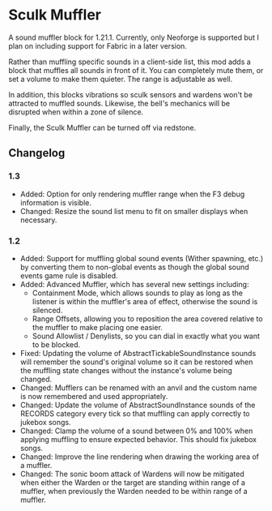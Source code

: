 Sculk Muffler
=============

A sound muffler block for 1.21.1. Currently, only Neoforge is supported but I
plan on including support for Fabric in a later version.

Rather than muffling specific sounds in a client-side list, this mod adds a
block that muffles all sounds in front of it. You can completely mute them, or
set a volume to make them quieter. The range is adjustable as well.

In addition, this blocks vibrations so sculk sensors and wardens won't be
attracted to muffled sounds. Likewise, the bell's mechanics will be disrupted
when within a zone of silence.

Finally, the Sculk Muffler can be turned off via redstone.


## Changelog

### 1.3

* Added: Option for only rendering muffler range when the F3 debug information
  is visible.
* Changed: Resize the sound list menu to fit on smaller displays when necessary.


### 1.2

* Added: Support for muffling global sound events (Wither spawning, etc.) by
  converting them to non-global events as though the global sound events game
  rule is disabled.
* Added: Advanced Muffler, which has several new settings including:
  * Containment Mode, which allows sounds to play as long as the listener is within
    the muffler's area of effect, otherwise the sound is silenced.
  * Range Offsets, allowing you to reposition the area covered relative to the muffler
    to make placing one easier.
  * Sound Allowlist / Denylists, so you can dial in exactly what you want to be blocked.
* Fixed: Updating the volume of AbstractTickableSoundInstance sounds will remember
  the sound's original volume so it can be restored when the muffling state
  changes without the instance's volume being changed.
* Changed: Mufflers can be renamed with an anvil and the custom name is now remembered
  and used appropriately.
* Changed: Update the volume of AbstractSoundInstance sounds of the RECORDS category
  every tick so that muffling can apply correctly to jukebox songs.
* Changed: Clamp the volume of a sound between 0% and 100% when applying
  muffling to ensure expected behavior. This should fix jukebox songs.
* Changed: Improve the line rendering when drawing the working area of a muffler.
* Changed: The sonic boom attack of Wardens will now be mitigated when either the
  Warden or the target are standing within range of a muffler, when previously the
  Warden needed to be within range of a muffler.

